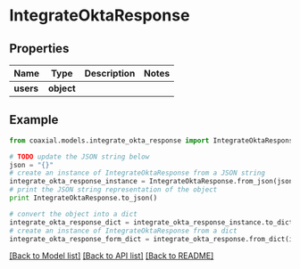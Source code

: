 # IntegrateOktaResponse


## Properties
Name | Type | Description | Notes
------------ | ------------- | ------------- | -------------
**users** | **object** |  | 

## Example

```python
from coaxial.models.integrate_okta_response import IntegrateOktaResponse

# TODO update the JSON string below
json = "{}"
# create an instance of IntegrateOktaResponse from a JSON string
integrate_okta_response_instance = IntegrateOktaResponse.from_json(json)
# print the JSON string representation of the object
print IntegrateOktaResponse.to_json()

# convert the object into a dict
integrate_okta_response_dict = integrate_okta_response_instance.to_dict()
# create an instance of IntegrateOktaResponse from a dict
integrate_okta_response_form_dict = integrate_okta_response.from_dict(integrate_okta_response_dict)
```
[[Back to Model list]](../README.md#documentation-for-models) [[Back to API list]](../README.md#documentation-for-api-endpoints) [[Back to README]](../README.md)


